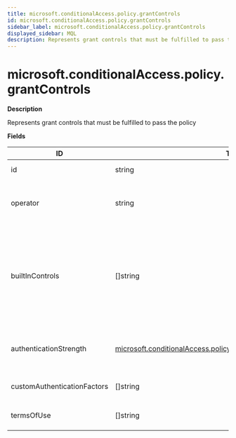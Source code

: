 ```yaml
---
title: microsoft.conditionalAccess.policy.grantControls
id: microsoft.conditionalAccess.policy.grantControls
sidebar_label: microsoft.conditionalAccess.policy.grantControls
displayed_sidebar: MQL
description: Represents grant controls that must be fulfilled to pass the policy
---
```


# microsoft.conditionalAccess.policy.grantControls

**Description**

Represents grant controls that must be fulfilled to pass the policy

**Fields**

| ID                          | TYPE                                                                                                                                                  | DESCRIPTION                                                                                                                                                                                                  |
| --------------------------- | ----------------------------------------------------------------------------------------------------------------------------------------------------- | ------------------------------------------------------------------------------------------------------------------------------------------------------------------------------------------------------------ |
| id                          | string                                                                                                                                                | Internal ID based on policy ID                                                                                                                                                                               |
| operator                    | string                                                                                                                                                | Defines the relationship of the grant controls. Possible values: AND, OR.                                                                                                                                    |
| builtInControls             | &#91;&#93;string                                                                                                                                      | List of values of built-in controls required by the policy. Possible values: block, mfa, compliantDevice, domainJoinedDevice, approvedApplication, compliantApplication, passwordChange, unknownFutureValue. |
| authenticationStrength      | [microsoft.conditionalAccess.policy.grantControls.authenticationStrength](microsoft.conditionalaccess.policy.grantcontrols.authenticationstrength.md) | The authentication strength required by the conditional access policy (Optional)                                                                                                                             |
| customAuthenticationFactors | &#91;&#93;string                                                                                                                                      | List of custom controls IDs required by the policy                                                                                                                                                           |
| termsOfUse                  | &#91;&#93;string                                                                                                                                      | List of terms of use IDs required by the policy                                                                                                                                                              |
